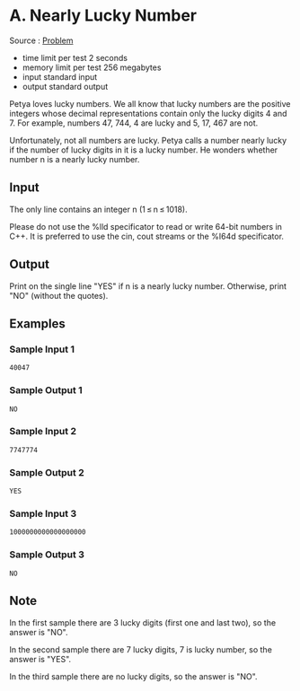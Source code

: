 # A. Nearly Lucky Number

Source : [Problem](https://codeforces.com/problemset/problem/110/A)

- time limit per test 2 seconds
- memory limit per test 256 megabytes
- input standard input
- output standard output

Petya loves lucky numbers. We all know that lucky numbers are the positive integers whose decimal representations contain only the lucky digits 4 and 7. For example, numbers 47, 744, 4 are lucky and 5, 17, 467 are not.

Unfortunately, not all numbers are lucky. Petya calls a number nearly lucky if the number of lucky digits in it is a lucky number. He wonders whether number n is a nearly lucky number.

## Input

The only line contains an integer n (1 ≤ n ≤ 1018).

Please do not use the %lld specificator to read or write 64-bit numbers in С++. It is preferred to use the cin, cout streams or the %I64d specificator.

## Output

Print on the single line "YES" if n is a nearly lucky number. Otherwise, print "NO" (without the quotes).

## Examples

### Sample Input 1

    40047

### Sample Output 1

    NO

### Sample Input 2

    7747774

### Sample Output 2

    YES

### Sample Input 3

    1000000000000000000

### Sample Output 3

    NO

## Note

In the first sample there are 3 lucky digits (first one and last two), so the answer is "NO".

In the second sample there are 7 lucky digits, 7 is lucky number, so the answer is "YES".

In the third sample there are no lucky digits, so the answer is "NO".
